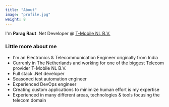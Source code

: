 ```yaml
---
title: "About"
image: "profile.jpg"
weight: 8
---
```


I'm **Parag Raut** .Net Developer @ [T-Mobile NL B.V.](https://www.t-mobile.nl/)

### Little more about me

* I'm an Electronics & Telecommunication Engineer originally from India 
* Currenly in The Netherlands and working for one of the biggest Telecom provider T-Mobile NL B.V.
* Full stack .Net developer
* Seasoned test automation engineer
* Experienced DevOps engineer
* Creating custom applications to minimize human effort is my expertise
* Experienced in many different areas, technologies & tools focusing the telecom domain
